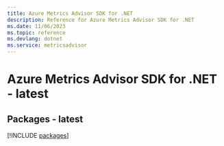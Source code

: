 ```yaml
---
title: Azure Metrics Advisor SDK for .NET
description: Reference for Azure Metrics Advisor SDK for .NET
ms.date: 11/06/2023
ms.topic: reference
ms.devlang: dotnet
ms.service: metricsadvisor
---
```

# Azure Metrics Advisor SDK for .NET - latest
## Packages - latest
[!INCLUDE [packages](metrics-advisor-index.md)]